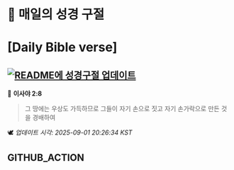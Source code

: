 # 🙏 매일의 성경 구절
# [Daily Bible verse]
## [![README에 성경구절 업데이트](https://github.com/DONGSUKA/first_test/actions/workflows/update-readme-bible.yml/badge.svg)](https://github.com/DONGSUKA/first_test/actions/workflows/update-readme-bible.yml)
<!-- START_BIBLE_VERSE -->
📖 **이사야 2:8**
> 그 땅에는 우상도 가득하므로 그들이 자기 손으로 짓고 자기 손가락으로 만든 것을 경배하여

🕊️ _업데이트 시각: 2025-09-01 20:26:34 KST_
  <!-- END_BIBLE_VERSE -->
## GITHUB_ACTION
